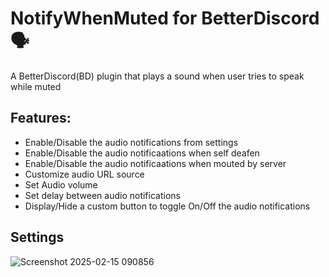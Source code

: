 # NotifyWhenMuted for BetterDiscord 🗣️
A BetterDiscord(BD) plugin that plays a sound when user tries to speak while muted
## Features:
- Enable/Disable the audio notifications from settings
- Enable/Disable the audio notificaations when self deafen
- Enable/Disable the audio notificaations when mouted by server
- Customize audio URL source
- Set Audio volume
- Set delay between audio notifications
- Display/Hide a custom button to toggle On/Off the audio notifications
## Settings
![Screenshot 2025-02-15 090856](https://github.com/user-attachments/assets/966f7b33-fc70-463e-bad0-5be9b9a025cc)
